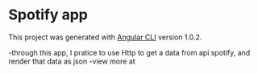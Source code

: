 # Spotify app

This project was generated with [Angular CLI](https://github.com/angular/angular-cli) version 1.0.2.

-through this app, I pratice to use Http to get a data from api spotify, and render that data as json
-view more at 
